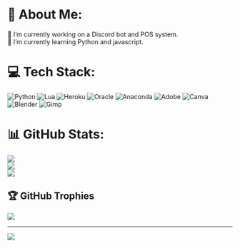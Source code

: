 # 💫 About Me:
🔭 I’m currently working on a Discord bot and POS system.<br>🌱 I’m currently learning Python and javascript.


# 💻 Tech Stack:
![Python](https://img.shields.io/badge/python-3670A0?style=for-the-badge&logo=python&logoColor=ffdd54) ![Lua](https://img.shields.io/badge/lua-%232C2D72.svg?style=for-the-badge&logo=lua&logoColor=white) ![Heroku](https://img.shields.io/badge/heroku-%23430098.svg?style=for-the-badge&logo=heroku&logoColor=white) ![Oracle](https://img.shields.io/badge/Oracle-F80000?style=for-the-badge&logo=oracle&logoColor=white) ![Anaconda](https://img.shields.io/badge/Anaconda-%2344A833.svg?style=for-the-badge&logo=anaconda&logoColor=white) ![Adobe](https://img.shields.io/badge/adobe-%23FF0000.svg?style=for-the-badge&logo=adobe&logoColor=white) ![Canva](https://img.shields.io/badge/Canva-%2300C4CC.svg?style=for-the-badge&logo=Canva&logoColor=white) ![Blender](https://img.shields.io/badge/blender-%23F5792A.svg?style=for-the-badge&logo=blender&logoColor=white) ![Gimp](https://img.shields.io/badge/Gimp-657D8B?style=for-the-badge&logo=gimp&logoColor=FFFFFF)
# 📊 GitHub Stats:
![](https://github-readme-stats.vercel.app/api?username=mtmtyu&theme=dark&hide_border=false&include_all_commits=false&count_private=false)<br/>
![](https://github-readme-streak-stats.herokuapp.com/?user=mtmtyu&theme=dark&hide_border=false)<br/>
![](https://github-readme-stats.vercel.app/api/top-langs/?username=mtmtyu&theme=dark&hide_border=false&include_all_commits=false&count_private=false&layout=compact)

## 🏆 GitHub Trophies
![](https://github-profile-trophy.vercel.app/?username=mtmtyu&theme=discord&no-frame=false&no-bg=true&margin-w=4)

---
[![](https://visitcount.itsvg.in/api?id=mtmtyu&icon=0&color=0)](https://visitcount.itsvg.in)

<!-- Proudly created with GPRM ( https://gprm.itsvg.in ) -->
